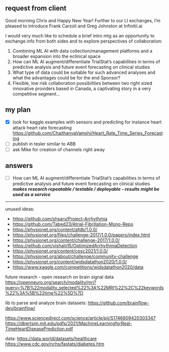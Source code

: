 ## request from client

Good morning Chris and Happy New Year!
Further to our LI exchanges, I’m pleased to introduce Frank Carzoli and Greg Johnston at Infinitii.ai

I would very much like to schedule a brief intro mtg as an opportunity to exchange info from both sides and to explore perspectives of collaboration:

1.  Combining ML AI with data collection/management platforms and a broader expansion into the eclinical space
2.  How can ML AI augment/differentiate TrialStat’s capabilities in terms of predictive analysis and future event forecasting on clinical studies
3.  What type of data could be suitable for such advanced analyses and what the advantages could be for the end Sponsor?
4.  Flexible, low risk collaboration possibilities between two right sized innovative providers based in Canada, a captivating story in a very competitive segment…

## my plan
- [x] look for kaggle examples with sensors and predicting for instance heart attack
heart rate forecasting https://github.com/ChaithanyaVamshi/Heart_Rate_Time_Series_Forecasting
- [ ] publish in tesler similar to ABB
- [ ] ask Mike for creation of channels right away
## answers
- [ ] How can ML AI augment/differentiate TrialStat’s capabilities in terms of predictive analysis and future event forecasting on clinical studies
 ***makes research repeatable / testable / deployable  - results might be used as a service***

--------------
unused ideas:
- https://github.com/shsarv/Project-Arrhythmia
- https://github.com/Tabed23/Atrial-Fibrillation-Mono-Repo
- https://physionet.org/content/afdb/1.0.0/
- https://physionet.org/files/challenge-2017/1.0.0/papers/index.html
- https://physionet.org/content/challenge-2017/1.0.0/
- https://github.com/vishaln15/OptimizedArrhythmiaDetection
- https://physionet.org/content/cpsc2021/1.0.0/
- https://physionet.org/about/challenge/community-challenge
- https://physionet.org/content/widsdatathon2020/1.0.0/
- https://www.kaggle.com/competitions/widsdatathon2020/data

future research - open research on brain signal data
https://openneuro.org/search/modality/mri?query=%7B%22modality_selected%22%3A%22MRI%22%2C%22keywords%22%3A%5B%22time%22%5D%7D

lib to parse and analyze brain datasets: https://github.com/brainflow-dev/brainflow/

https://www.sciencedirect.com/science/article/pii/S1746809420303347
https://dbertsim.mit.edu/pdfs/2021/MachineLearningforReal-TimeHeartDiseasePrediction.pdf

data:
https://data.world/datasets/healthcare
https://www.cdc.gov/nchs/fastats/diabetes.htm